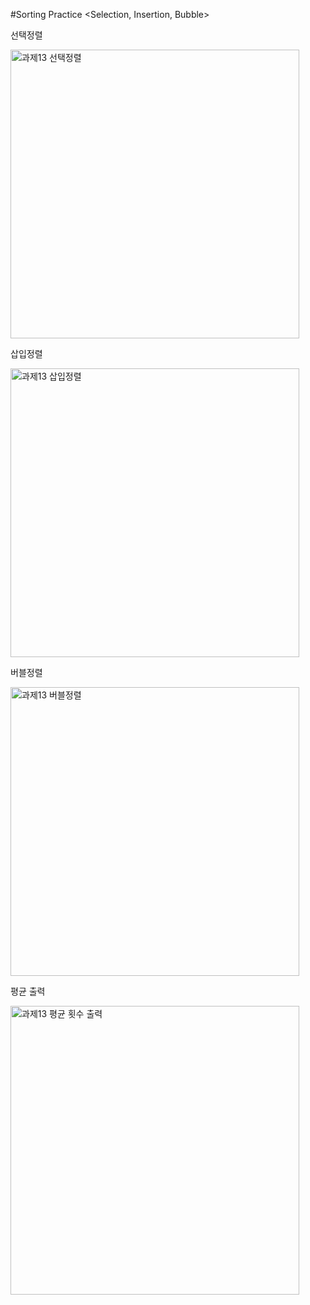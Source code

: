 #Sorting Practice <Selection, Insertion, Bubble>

선택정렬

<img width="462" alt="과제13 선택정렬" src="https://github.com/romians/C-Assignment13/assets/129321542/bcb09ccc-9f57-440f-8671-561960534dbb">

삽입정렬

<img width="462" alt="과제13 삽입정렬" src="https://github.com/romians/C-Assignment13/assets/129321542/1b936617-d646-4d15-92bc-94a9955b0141">

버블정렬

<img width="462" alt="과제13 버블정렬" src="https://github.com/romians/C-Assignment13/assets/129321542/0eefc46d-4e3e-4bba-835d-a2cfdbdf705b">

평균 출력

<img width="462" alt="과제13 평균 횟수 출력" src="https://github.com/romians/C-Assignment13/assets/129321542/d8330a78-0caa-4f5d-bb09-c161b2a7e69b">
